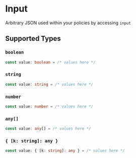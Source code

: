 # Input

Arbitrary JSON used within your policies by accessing `input`


## Supported Types

### `boolean`

```typescript
const value: boolean = /* values here */
```

### `string`

```typescript
const value: string = /* values here */
```

### `number`

```typescript
const value: number = /* values here */
```

### `any[]`

```typescript
const value: any[] = /* values here */
```

### `{ [k: string]: any }`

```typescript
const value: { [k: string]: any } = /* values here */
```

